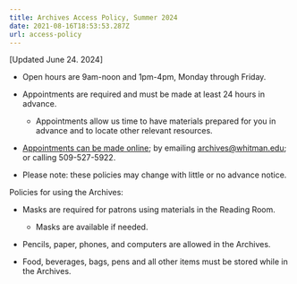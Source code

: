 ```yaml
---
title: Archives Access Policy, Summer 2024
date: 2021-08-16T18:53:53.287Z
url: access-policy
---
```

\[Updated June 24. 2024]

<!--StartFragment-->

* Open hours are 9am-noon and 1pm-4pm, Monday through Friday.
* Appointments are required and must be made at least 24 hours in advance.

  * Appointments allow us time to have materials prepared for you in advance and to locate other relevant resources.
* [Appointments can be made online](https://whitman.libcal.com/appointments/archives-appointment); by emailing [archives@whitman.edu](mailto:archives@whitman.edu); or calling 509-527-5922.
* Please note: these policies may change with little or no advance notice.

Policies for using the Archives:

* Masks are required for patrons using materials in the Reading Room.

  * Masks are available if needed.
* Pencils, paper, phones, and computers are allowed in the Archives.
* Food, beverages, bags, pens and all other items must be stored while in the Archives.

<!--EndFragment-->
